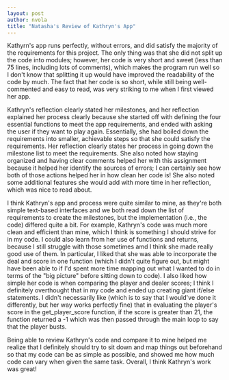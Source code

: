 ```yaml
---
layout: post
author: nvola
title: "Natasha's Review of Kathryn's App"
---
```


Kathyrn's app runs perfectly, without errors, and did satisfy the majority of the requirements for this project. The only thing was that she did not split up the code into modules; however, her code is very short and sweet (less than 75 lines, including lots of comments), which makes the program run well so I don't know that splitting it up would have improved the readability of the code by much. The fact that her code is so short, while still being well-commented and easy to read, was very striking to me when I first viewed her app.

Kathryn's reflection clearly stated her milestones, and her reflection explained her process clearly because she started off with defining the four essential functions to meet the app requirements, and ended with asking the user if they want to play again. Essentially, she had boiled down the requirements into smaller, achievable steps so that she could satisfy the requirements. Her reflection clearly states her process in going down the milestone list to meet the requirements. She also noted how staying organized and having clear comments helped her with this assignment because it helped her identify the sources of errors; I can certainly see how both of those actions helped her in how clean her code is! She also noted some additional features she would add with more time in her reflection, which was nice to read about.


I think Kathryn's app and process were quite similar to mine, as they're both simple text-based interfaces and we both read down the list of requirements to create the milestones, but the implementation (i.e., the code) differed quite a bit. For example, Kathryn's code was much more clean and efficient than mine, which I think is something I should strive for in my code. I could also learn from her use of functions and returns, because I still struggle with those sometimes amd I think she made really good use of them. In particular, I liked that she was able to incorporate the deal and score in one function (which I didn't quite figure out, but might have been able to if I'd spent more time mapping out what I wanted to do in terms of the "big picture" before sitting down to code). I also liked how simple her code is when comparing the player and dealer scores; I think I definitely overthought that in my code and ended up creating giant if/else statements. I didn't necessarily like (which is to say that I would've done it differently, but her way works perfectly fine) that in evaluating the player's score in the get_player_score function, if the score is greater than 21, the function returned a -1 which was then passed through the main loop to say that the player busts. 


Being able to review Kathryn's code and compare it to mine helped me realize that I definitely should try to sit down and map things out beforehand so that my code can be as simple as possible, and showed me how much code can vary when given the same task. Overall, I think Kathryn's work was great!  

